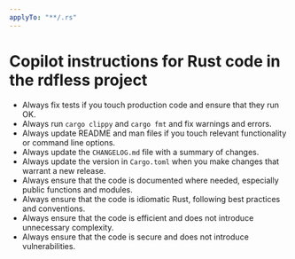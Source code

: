 ```yaml
---
applyTo: "**/.rs"
---
```


# Copilot instructions for Rust code in the rdfless project

- Always fix tests if you touch production code and ensure that they run OK.
- Always run `cargo clippy` and `cargo fmt` and fix warnings and errors.
- Always update README and man files if you touch relevant functionality or command line options.
- Always update the `CHANGELOG.md` file with a summary of changes.
- Always update the version in `Cargo.toml` when you make changes that warrant a new release.
- Always ensure that the code is documented where needed, especially public functions and modules.
- Always ensure that the code is idiomatic Rust, following best practices and conventions.
- Always ensure that the code is efficient and does not introduce unnecessary complexity.
- Always ensure that the code is secure and does not introduce vulnerabilities.